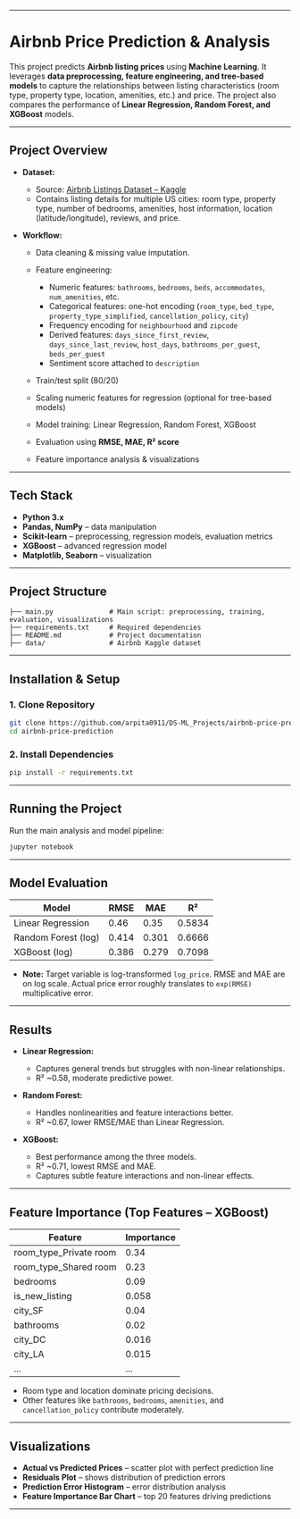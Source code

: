 
---

# Airbnb Price Prediction & Analysis

This project predicts **Airbnb listing prices** using **Machine Learning**.
It leverages **data preprocessing, feature engineering, and tree-based models** to capture the relationships between listing characteristics (room type, property type, location, amenities, etc.) and price.
The project also compares the performance of **Linear Regression, Random Forest, and XGBoost** models.

---

## Project Overview

* **Dataset:**

  * Source: [Airbnb Listings Dataset – Kaggle](https://www.kaggle.com/datasets/lovishbansal123/airbnb-data/data)
  * Contains listing details for multiple US cities: room type, property type, number of bedrooms, amenities, host information, location (latitude/longitude), reviews, and price.

* **Workflow:**

  * Data cleaning & missing value imputation.
  * Feature engineering:

    * Numeric features: `bathrooms`, `bedrooms`, `beds`, `accommodates`, `num_amenities`, etc.
    * Categorical features: one-hot encoding (`room_type`, `bed_type`, `property_type_simplified`, `cancellation_policy`, `city`)
    * Frequency encoding for `neighbourhood` and `zipcode`
    * Derived features: `days_since_first_review`, `days_since_last_review`, `host_days`, `bathrooms_per_guest`, `beds_per_guest`
    * Sentiment score attached to `description`
  * Train/test split (80/20)
  * Scaling numeric features for regression (optional for tree-based models)
  * Model training: Linear Regression, Random Forest, XGBoost
  * Evaluation using **RMSE, MAE, R² score**
  * Feature importance analysis & visualizations

---

## Tech Stack

* **Python 3.x**
* **Pandas, NumPy** – data manipulation
* **Scikit-learn** – preprocessing, regression models, evaluation metrics
* **XGBoost** – advanced regression model
* **Matplotlib, Seaborn** – visualization

---

## Project Structure

```
├── main.py              # Main script: preprocessing, training, evaluation, visualizations
├── requirements.txt     # Required dependencies
├── README.md            # Project documentation
├── data/                # Airbnb Kaggle dataset
```

---

## Installation & Setup

### 1. Clone Repository

```bash
git clone https://github.com/arpita0911/DS-ML_Projects/airbnb-price-prediction.git
cd airbnb-price-prediction
```

### 2. Install Dependencies

```bash
pip install -r requirements.txt
```

---

## Running the Project

Run the main analysis and model pipeline:

```bash
jupyter notebook
```

---

## Model Evaluation

| Model               | RMSE  | MAE   | R²     |
| ------------------- | ----- | ----- | ------ |
| Linear Regression   | 0.46  | 0.35  | 0.5834 |
| Random Forest (log) | 0.414 | 0.301 | 0.6666 |
| XGBoost (log)       | 0.386 | 0.279 | 0.7098 |

* **Note:** Target variable is log-transformed `log_price`. RMSE and MAE are on log scale. Actual price error roughly translates to `exp(RMSE)` multiplicative error.

---

## Results

* **Linear Regression:**

  * Captures general trends but struggles with non-linear relationships.
  * R² \~0.58, moderate predictive power.

* **Random Forest:**

  * Handles nonlinearities and feature interactions better.
  * R² \~0.67, lower RMSE/MAE than Linear Regression.

* **XGBoost:**

  * Best performance among the three models.
  * R² \~0.71, lowest RMSE and MAE.
  * Captures subtle feature interactions and non-linear effects.

---

## Feature Importance (Top Features – XGBoost)

| Feature                  | Importance |
| ------------------------ | ---------- |
| room\_type\_Private room | 0.34       |
| room\_type\_Shared room  | 0.23       |
| bedrooms                 | 0.09       |
| is\_new\_listing         | 0.058      |
| city\_SF                 | 0.04       |
| bathrooms                | 0.02       |
| city\_DC                 | 0.016      |
| city\_LA                 | 0.015      |
| ...                      | ...        |

* Room type and location dominate pricing decisions.
* Other features like `bathrooms`, `bedrooms`, `amenities`, and `cancellation_policy` contribute moderately.

---

## Visualizations

* **Actual vs Predicted Prices** – scatter plot with perfect prediction line
* **Residuals Plot** – shows distribution of prediction errors
* **Prediction Error Histogram** – error distribution analysis
* **Feature Importance Bar Chart** – top 20 features driving predictions

---

